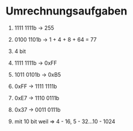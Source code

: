 # Umrechnungsaufgaben 

1. 1111 1111b -> 255

2. 0100 1101b -> 1 + 4 + 8 + 64 = 77

3. 4 bit

4. 1111 1111b -> 0xFF

5. 1011 0101b -> 0xB5

6. 0xFF -> 1111 1111b

7. 0xE7 -> 1110 0111b

8. 0x37 -> 0011 0111b

9. mit 10 bit weil => 4 - 16, 5 - 32...10 - 1024 
